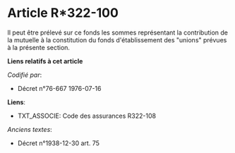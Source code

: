 # Article R*322-100

Il peut être prélevé sur ce fonds les sommes représentant la contribution de la mutuelle à la constitution du fonds
d'établissement des "unions" prévues à la présente section.

**Liens relatifs à cet article**

_Codifié par_:

  - Décret n°76-667 1976-07-16

**Liens**:

  - TXT_ASSOCIE: Code des assurances R322-108

_Anciens textes_:

  - Décret n°1938-12-30 art. 75
